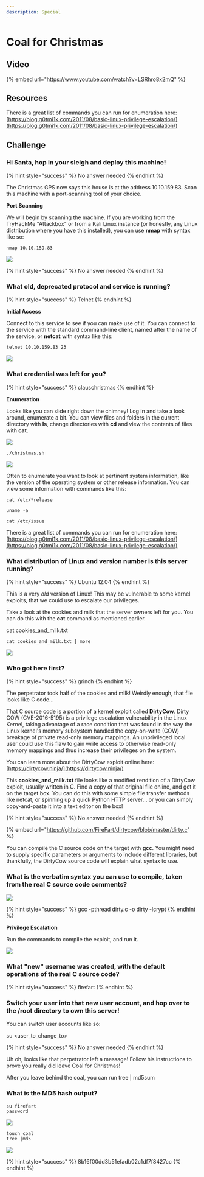 ```yaml
---
description: Special
---
```


# Coal for Christmas

## Video

{% embed url="https://www.youtube.com/watch?v=LSRhro8x2mQ" %}

## Resources

There is a great list of commands you can run for enumeration here: [https://blog.g0tmi1k.com/2011/08/basic-linux-privilege-escalation/](https://blog.g0tmi1k.com/2011/08/basic-linux-privilege-escalation/)

## Challenge

### Hi Santa, hop in your sleigh and deploy this machine!

{% hint style="success" %}
No answer needed
{% endhint %}

The Christmas GPS now says this house is at the address 10.10.159.83. Scan this machine with a port-scanning tool of your choice.

**Port Scanning**

We will begin by scanning the machine. If you are working from the TryHackMe "Attackbox" or from a Kali Linux instance \(or honestly, any Linux distribution where you have this installed\), you can use **nmap** with syntax like so:

```text
nmap 10.10.159.83
```

![](../.gitbook/assets/image%20%2889%29.png)

{% hint style="success" %}
No answer needed
{% endhint %}

### What old, deprecated protocol and service is running?

{% hint style="success" %}
Telnet
{% endhint %}

**Initial Access**

Connect to this service to see if you can make use of it. You can connect to the service with the standard command-line client, named after the name of the service, or **netcat** with syntax like this:

```text
telnet 10.10.159.83 23
```

![](../.gitbook/assets/image%20%2886%29.png)

### What credential was left for you? 

{% hint style="success" %}
clauschristmas
{% endhint %}

**Enumeration**

Looks like you can slide right down the chimney! Log in and take a look around, enumerate a bit. You can view files and folders in the current directory with **ls**, change directories with **cd** and view the contents of files with **cat**.

![](../.gitbook/assets/image%20%2892%29.png)

```text
./christmas.sh
```

![](../.gitbook/assets/image%20%2888%29.png)

Often to enumerate you want to look at pertinent system information, like the version of the operating system or other release information. You can view some information with commands like this:

```text
cat /etc/*release
```

```text
uname -a 
```

```text
cat /etc/issue 
```

There is a great list of commands you can run for enumeration here: [https://blog.g0tmi1k.com/2011/08/basic-linux-privilege-escalation/](https://blog.g0tmi1k.com/2011/08/basic-linux-privilege-escalation/)

### What distribution of Linux and version number is this server running?

{% hint style="success" %}
Ubuntu 12.04
{% endhint %}

This is a very _old_ version of Linux! This may be vulnerable to some kernel exploits, that we could use to escalate our privileges.

Take a look at the cookies and milk that the server owners left for you. You can do this with the **cat** command as mentioned earlier.

cat cookies\_and\_milk.txt

```text
cat cookies_and_milk.txt | more
```

![](../.gitbook/assets/image%20%2894%29.png)

### Who got here first?

{% hint style="success" %}
grinch
{% endhint %}

The perpetrator took half of the cookies and milk! Weirdly enough, that file looks like C code...

That C source code is a portion of a kernel exploit called **DirtyCow**. Dirty COW \(CVE-2016-5195\) is a privilege escalation vulnerability in the Linux Kernel, taking advantage of a race condition that was found in the way the Linux kernel's memory subsystem handled the copy-on-write \(COW\) breakage of private read-only memory mappings. An unprivileged local user could use this flaw to gain write access to otherwise read-only memory mappings and thus increase their privileges on the system.

You can learn more about the DirtyCow exploit online here: [https://dirtycow.ninja/](https://dirtycow.ninja/)

This **cookies\_and\_milk.txt** file looks like a modified rendition of a DirtyCow exploit, usually written in C. Find a copy of that original file online, and get it on the target box. You can do this with some simple file transfer methods like netcat, or spinning up a quick Python HTTP server... or you can simply copy-and-paste it into a text editor on the box!

{% hint style="success" %}
No answer needed
{% endhint %}

{% embed url="https://github.com/FireFart/dirtycow/blob/master/dirty.c" %}

You can compile the C source code on the target with **gcc**. You might need to supply specific parameters or arguments to include different libraries, but thankfully, the DirtyCow source code will explain what syntax to use.

### What is the verbatim syntax you can use to compile, taken from the real C source code comments?

![](../.gitbook/assets/image%20%2891%29.png)

{% hint style="success" %}
gcc -pthread dirty.c -o dirty -lcrypt
{% endhint %}

**Privilege Escalation**

Run the commands to compile the exploit, and run it.

![](../.gitbook/assets/image%20%2887%29.png)

### What "new" username was created, with the default operations of the real C source code? 

{% hint style="success" %}
firefart
{% endhint %}

### Switch your user into that new user account, and hop over to the /root directory to own this server!

You can switch user accounts like so:

su &lt;user\_to\_change\_to&gt;

{% hint style="success" %}
No answer needed
{% endhint %}

Uh oh, looks like that perpetrator left a message! Follow his instructions to prove you really did leave Coal for Christmas!

After you leave behind the coal, you can run tree \| md5sum

### What is the MD5 hash output?

```text
su firefart
password

```

![](../.gitbook/assets/image%20%2885%29.png)

```text
touch coal
tree |md5
```

![](../.gitbook/assets/image%20%2890%29.png)

{% hint style="success" %}
8b16f00dd3b51efadb02c1df7f8427cc
{% endhint %}


